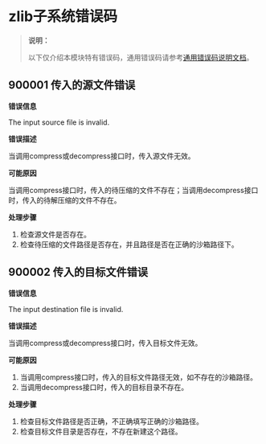 # zlib子系统错误码

> **说明：**
>
> 以下仅介绍本模块特有错误码，通用错误码请参考[通用错误码说明文档](errorcode-universal.md)。

## 900001 传入的源文件错误

**错误信息**

The input source file is invalid.

**错误描述**

当调用compress或decompress接口时，传入源文件无效。

**可能原因**

当调用compress接口时，传入的待压缩的文件不存在；当调用decompress接口时，传入的待解压缩的文件不存在。

**处理步骤**

1. 检查源文件是否存在。
2. 检查待压缩的文件路径是否存在，并且路径是否在正确的沙箱路径下。

## 900002 传入的目标文件错误

**错误信息**

The input destination file is invalid.

**错误描述**

当调用compress或decompress接口时，传入目标文件无效。

**可能原因**

1. 当调用compress接口时，传入的目标文件路径无效，如不存在的沙箱路径。
2. 当调用decompress接口时，传入的目标目录不存在。

**处理步骤**

1. 检查目标文件路径是否正确，不正确填写正确的沙箱路径。
2. 检查目标文件目录是否存在，不存在新建这个路径。
